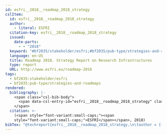 ```yaml
---
id: esfri__2018__roadmap_2018_strategy
cslItem:
  id: esfri__2018__roadmap_2018_strategy
  author:
    - literal: ESFRI
  citation-key: esfri__2018__roadmap_2018_strategy
  issued:
    date-parts:
      - - "2018"
  keyword: "#bf2035/stakeholder/esfri;#bf2035/pub-type/strategies-and-roadmaps"
  language: en-US
  title: Roadmap 2018. Strategy Report on Research Infrastructures
  type: report
  URL: http://www.esfri.eu/roadmap-2016
tags:
  - bf2035:stakeholder/esfri
  - bf2035:pub-type/strategies-and-roadmaps
rendered:
  bibliography: |-
    <span class="csl-bib-body">
      <span data-csl-entry-id="esfri__2018__roadmap_2018_strategy" class="csl-entry"><span class='author-bib'>ESFRI</span>. <span class='date-bib'>(2018)</span>. <span class='title'><i><b><span style="font-style:normal;">Roadmap 2018. Strategy Report on Research Infrastructures</span></b></i></span>. <span class='URL'><a href='http://www.esfri.eu/roadmap-2016'>LINK</a></span></span>
    </span>
  citation: >-
    (<span style="font-variant:small-caps;"><span
    style="font-variant:small-caps;">ESFRI</span></span>, 2018)
bibTex: "@techreport{esfri__2018__roadmap_2018_strategy,\n\tauthor = {{ESFRI}},\n\tyear = {2018},\n\ttitle = {Roadmap 2018. {Strategy} {Report} on {Research} {Infrastructures}},\n\turl = {http://www.esfri.eu/roadmap-2016},\n\thowpublished = {http://www.esfri.eu/roadmap-2016},\n}\n\n"
---
```

